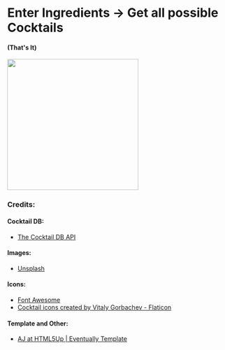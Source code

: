 
# Enter Ingredients -> Get all possible Cocktails
#### (That's It)

<img src="./cocktailapp-smaller.gif" width="300" />




### Credits:

####	Cocktail DB:
- <a href="https://www.thecocktaildb.com/api.php" target="_blank">The Cocktail DB API</a>
	
####	Images:
- <a href="http://unsplash.com" target="_blank">Unsplash</a>

####	Icons:
- <a href="http://fontawesome.io" target="_blank">Font Awesome</a>
- <a href="https://www.flaticon.com/free-icons/cocktail" title="cocktail icons">Cocktail icons created by Vitaly Gorbachev - Flaticon</a>

####	Template and Other:
- <a href="http://html5up.net" target="_blank">AJ at HTML5Up | Eventually Template</a>
